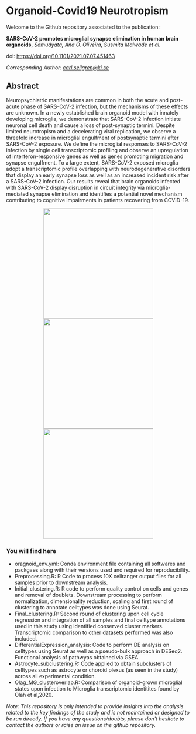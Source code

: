 # Organoid-Covid19 Neurotropism

Welcome to the Github repository associated to the publication: 

**SARS-CoV-2 promotes microglial synapse elimination in human brain organoids**, *Samudyata, Ana O. Oliveira, Susmita Malwade et al.* 


doi: https://doi.org/10.1101/2021.07.07.451463

*Corresponding Author: carl.sellgren@ki.se*

## Abstract
 
Neuropsychiatric manifestations are common in both the acute and post-acute phase of SARS-CoV-2 infection, but the mechanisms of these effects are unknown. In a newly established brain organoid model with innately developing microglia, we demonstrate that SARS-CoV-2 infection initiate neuronal cell death and cause a loss of post-synaptic termini. Despite limited neurotropism and a decelerating viral replication, we observe a threefold increase in microglial engulfment of postsynaptic termini after SARS-CoV-2 exposure. We define the microglial responses to SARS-CoV-2 infection by single cell transcriptomic profiling and observe an upregulation of interferon-responsive genes as well as genes promoting migration and synapse engulfment. To a large extent, SARS-CoV-2 exposed microglia adopt a transcriptomic profile overlapping with neurodegenerative disorders that display an early synapse loss as well as an increased incident risk after a SARS-CoV-2 infection. Our results reveal that brain organoids infected with SARS-CoV-2 display disruption in circuit integrity via microglia-mediated synapse elimination and identifies a potential novel mechanism contributing to cognitive impairments in patients recovering from COVID-19.
 
<p align="center">
 <img src="https://user-images.githubusercontent.com/56251389/187479107-21443e85-04bc-4d7d-8805-ccdf9d5f7e12.png" width="300" />
  <img src="https://user-images.githubusercontent.com/56251389/187479169-e74aac1d-3d5b-4b6d-8b33-0b7e67805d2a.png" width="300" />
  <img src="https://user-images.githubusercontent.com/56251389/187480588-aa1af512-f1cd-4de5-ac20-6d7b1a54602d.png" width="300" />
  
</p>


  
 ### You will find here
 
- oragnoid_env.yml: Conda environment file containing all softwares and packgaes along with their versions used and required for reproducibility.  
- Preprocessing.R: R Code to process 10X cellranger output files for all samples prior to downstream analysis. 
- Initial_clustering.R: R code to perform quality control on cells and genes and removal of doublets. Downstream processing to perform normalization, dimensionality reduction, scaling and first round of clustering to annotate celltypes was done using Seurat.
- Final_clustering.R: Second round of clustering upon cell cycle regression and integration of all samples and final celltype annotations used in this study using identified conserved cluster markers. Transcriptomic comparison to other datasets performed was also included.
- DifferentialExpression_analysis: Code to perform DE analysis on celltypes using Seurat as well as a pseudo-bulk approach in DESeq2. Functional analysis of pathwyas obtained via GSEA.
- Astrocyte_subclustering.R: Code applied to obtain subclusters of celltypes such as astrocyte or choroid plexus (as seen in the study) across all experimental condition. 
- Olag_MG_clusteroverlap.R: Comparison of organoid-grown microglial states upon infection to Microglia transcriptomic identitites found by Olah et al,2020.

*Note: This repository is only intended to provide insights into the analysis related to the key findings of the study and is not maintained or designed to be run directly. If you have any questions/doubts, please don't hesitate to contact the authors or raise an issue on the github repository.*


